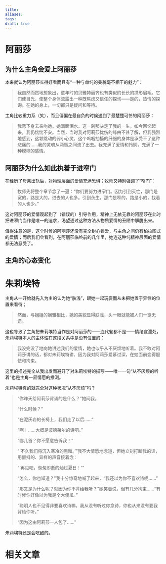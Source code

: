 ```yaml
---
title: 
aliases: 
tags: 
draft: true
---
```


# 阿丽莎

## 为什么主角会爱上阿丽莎

本来就认为阿丽莎长得好看而且有“一种与单纯的美貌毫不相干的魅力”：

> 我自然而然地想象出，童年时的贝雅特丽齐也有类似的长长的拱形眉毛。它们使目光，使整个身体流露出一种既焦虑又信任的探询——是的，热情的探询。在她的身上，一切都只是疑问和等待。

主角比较重力系（笑），而且偏偏在最自负的时候遇到了最楚楚可怜的阿丽莎：

> 我弯下身去亲吻她。她满面泪水。这一刹那决定了我的一生。如今回忆起来，我仍惴惴不安。当然，当时我对阿莉莎忧伤的缘由不甚了解，但我强烈地感到，这颗跳动的弱小心灵，这个呜咽抽搐的纤细的身体是承受不了这种悲痛的……我的灵魂从两唇之间流了出去。我充满了爱情和怜悯，充满了一种模糊的感情。

## 阿丽莎为什么如此执着于进窄门

在经历了母亲出轨后，对物理层面的爱情充满恐惧；牧师又特别强调了“窄门”：

> 牧师先将整个章节念了一遍：“你们要努力进窄门。因为引到灭亡，那门是宽的，路是大的，进去的人也多。引到永生，那门是窄的，路是小的，找着的人也少。”

这对阿丽莎的爱情观起到了（错误的）引导作用，精神上无依无靠的阿丽莎在此时把进窄门当作是唯一的追求，渴望通过这种方法从物质爱情的丑陋中解脱出来。

值得注意的是，这个时候的阿丽莎还没有完全封心锁爱，与主角之间仍有柏拉图式的爱情；而后我们会看到，在阿丽莎临终前的几年里，她连这种纯精神层面的爱情都无法忍受了。

## 主角的心态变化



# 朱莉埃特

主角从一开始就先入为主的认为她“肤浅”，跟她一起玩耍而从未把她置于异性的位置来看待；

> 然而，与姐姐的娴雅相比，她的美貌显得肤浅，头一眼就能被人们一览无遗。

这也导致了主角把朱莉埃特当作是对阿丽莎的——连代餐都不是——情绪宣泄处，朱莉埃特本人的主体性在这段关系中是没有位置的：

> 我没完没了地向她讲述我们的爱情，她也似乎从不厌烦地听着。我不敢对阿莉莎讲的话，都对朱莉埃特讲，因为我对阿莉莎爱慕过深，在她面前变得胆怯和拘束。

这里的描述完全从我出发而避开了对朱莉埃特的描写——唯一一句“从不厌烦的听着”也是主角一厢情愿的推测。

朱莉埃特真的就完全对这种状况“从不厌烦”吗？

> “你昨天给阿莉莎背诵的是什么？”她问我。
> 
> “什么时候？”
> 
> “在泥灰岩的长椅上，我们走了以后……”
> 
> “啊！……大概是波德莱尔的诗吧。”
> 
> “哪几首？你不愿意告诉我！”
> 
> “‘不久我们将沉入寒冷的黑暗。’”我不大情愿地念道，但她立刻打断我的话，用颤抖的、异样的声音接着念：
> 
> “‘再见吧，匆匆即逝的灿烂夏日！’”
> 
> “怎么，你也知道？”我十分惊奇地喊了起来，“我还以为你不喜欢诗呢……”
> 
> “那又是为什么呢？就因为你不背给我听？”她笑着说，但有几分拘束……“有时候你好像以为我是个大傻瓜。”
> 
> “聪明人也不见得非要喜欢诗嘛。我从没有听过你念诗，你也从来没有要我背给你听。”
> 
> “因为这由阿莉莎一人包了……”

朱莉埃特还是会吃醋的。

# 相关文章

